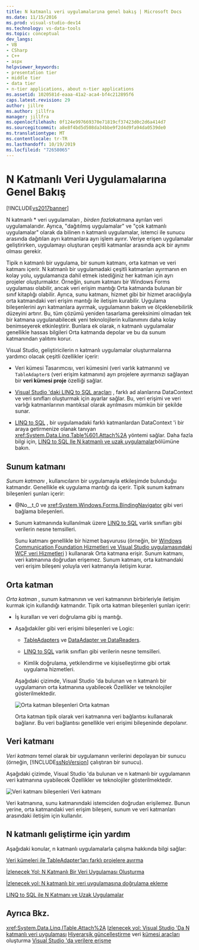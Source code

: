```yaml
---
title: N katmanlı veri uygulamalarına genel bakış | Microsoft Docs
ms.date: 11/15/2016
ms.prod: visual-studio-dev14
ms.technology: vs-data-tools
ms.topic: conceptual
dev_langs:
- VB
- CSharp
- C++
- aspx
helpviewer_keywords:
- presentation tier
- middle tier
- data tier
- n-tier applications, about n-tier applications
ms.assetid: 1020581d-eaaa-41a2-aca4-bf4c212895f6
caps.latest.revision: 29
author: jillre
ms.author: jillfra
manager: jillfra
ms.openlocfilehash: 0f124e997669370e71819cf37423d0c2d6a414d7
ms.sourcegitcommit: a8e8f4bd5d508da34bbe9f2d4d9fa94da0539de0
ms.translationtype: MT
ms.contentlocale: tr-TR
ms.lasthandoff: 10/19/2019
ms.locfileid: "72658065"
---
```

# <a name="n-tier-data-applications-overview"></a>N Katmanlı Veri Uygulamalarına Genel Bakış
[!INCLUDE[vs2017banner](../includes/vs2017banner.md)]

N katmanlı * veri uygulamaları *, birden fazla*katmana ayrılan veri uygulamalarıdır. Ayrıca, "dağıtılmış uygulamalar" ve "çok katmanlı uygulamalar" olarak da bilinen n katmanlı uygulamalar, istemci ile sunucu arasında dağıtılan ayrı katmanlara ayrı işlem ayırır. Veriye erişen uygulamalar geliştirirken, uygulamayı oluşturan çeşitli katmanlar arasında açık bir ayrımı olması gerekir.

 Tipik n katmanlı bir uygulama, bir sunum katmanı, orta katman ve veri katmanı içerir. N katmanlı bir uygulamadaki çeşitli katmanları ayırmanın en kolay yolu, uygulamanıza dahil etmek istediğiniz her katman için ayrı projeler oluşturmaktır. Örneğin, sunum katmanı bir Windows Forms uygulaması olabilir, ancak veri erişim mantığı Orta katmanda bulunan bir sınıf kitaplığı olabilir. Ayrıca, sunu katmanı, hizmet gibi bir hizmet aracılığıyla orta katmandaki veri erişim mantığı ile iletişim kurabilir. Uygulama bileşenlerini ayrı katmanlara ayırmak, uygulamanın bakım ve ölçeklenebilirlik düzeyini artırır. Bu, tüm çözümü yeniden tasarlama gereksinimi olmadan tek bir katmana uygulanabilecek yeni teknolojilerin kullanımını daha kolay benimseyerek etkinleştirir. Bunlara ek olarak, n katmanlı uygulamalar genellikle hassas bilgileri Orta katmanda depolar ve bu da sunum katmanından yalıtımı korur.

 Visual Studio, geliştiricilerin n katmanlı uygulamalar oluşturmalarına yardımcı olacak çeşitli özellikler içerir:

- Veri kümesi Tasarımcısı, veri kümesini (veri varlık katmanını) ve `TableAdapter`s (veri erişim katmanını) ayrı projelere ayırmanızı sağlayan bir **veri kümesi proje** özelliği sağlar.

- [Visual Studio 'daki LINQ to SQL araçları](../data-tools/linq-to-sql-tools-in-visual-studio2.md) , farklı ad alanlarına DataContext ve veri sınıfları oluşturmak için ayarlar sağlar. Bu, veri erişimi ve veri varlığı katmanlarının mantıksal olarak ayrılmasını mümkün bir şekilde sunar.

- [LINQ to SQL](https://msdn.microsoft.com/library/73d13345-eece-471a-af40-4cc7a2f11655) , bir uygulamadaki farklı katmanlardan DataContext 'i bir araya getirmenize olanak tanıyan <xref:System.Data.Linq.Table%601.Attach%2A> yöntemi sağlar. Daha fazla bilgi için, [LINQ to SQL Ile N katmanlı ve uzak uygulamalar](https://msdn.microsoft.com/library/854a1cdd-53cb-45f5-83ca-63962a9b3598)bölümüne bakın.

## <a name="presentation-tier"></a>Sunum katmanı
 *Sunum katmanı* , kullanıcıların bir uygulamayla etkileşimde bulunduğu katmandır. Genellikle ek uygulama mantığı da içerir. Tipik sunum katmanı bileşenleri şunları içerir:

- @No__t_0 ve <xref:System.Windows.Forms.BindingNavigator> gibi veri bağlama bileşenleri.

- Sunum katmanında kullanılmak üzere [LINQ to SQL](https://msdn.microsoft.com/library/73d13345-eece-471a-af40-4cc7a2f11655) varlık sınıfları gibi verilerin nesne temsilleri.

  Sunu katmanı genellikle bir hizmet başvurusu (örneğin, bir [Windows Communication Foundation Hizmetleri ve Visual Studio uygulamasındaki WCF veri Hizmetleri](../data-tools/windows-communication-foundation-services-and-wcf-data-services-in-visual-studio.md) ) kullanarak Orta katmana erişir. Sunum katmanı, veri katmanına doğrudan erişemez. Sunum katmanı, orta katmandaki veri erişim bileşeni yoluyla veri katmanıyla iletişim kurar.

## <a name="middle-tier"></a>Orta katman
 *Orta katman* , sunum katmanının ve veri katmanının birbirleriyle iletişim kurmak için kullandığı katmandır. Tipik orta katman bileşenleri şunları içerir:

- İş kuralları ve veri doğrulama gibi iş mantığı.

- Aşağıdakiler gibi veri erişimi bileşenleri ve Logic:

  - [TableAdapters](https://msdn.microsoft.com/library/09416de9-134c-4dc7-8262-6c8d81e3f364) ve [DataAdapter ve DataReaders](https://msdn.microsoft.com/library/cc952ca2-ec19-46ab-9189-15174b52cb74).

  - [LINQ to SQL](https://msdn.microsoft.com/library/73d13345-eece-471a-af40-4cc7a2f11655) varlık sınıfları gibi verilerin nesne temsilleri.

  - Kimlik doğrulama, yetkilendirme ve kişiselleştirme gibi ortak uygulama hizmetleri.

  Aşağıdaki çizimde, Visual Studio 'da bulunan ve n katmanlı bir uygulamanın orta katmanına uyabilecek Özellikler ve teknolojiler gösterilmektedir.

  ![Orta katman bileşenleri](../data-tools/media/ntiermid.png "NtierMid") Orta katman

  Orta katman tipik olarak veri katmanına veri bağlantısı kullanarak bağlanır. Bu veri bağlantısı genellikle veri erişimi bileşeninde depolanır.

## <a name="data-tier"></a>Veri katmanı
 *Veri katmanı* temel olarak bir uygulamanın verilerini depolayan bir sunucu (örneğin, [!INCLUDE[ssNoVersion](../includes/ssnoversion-md.md)] çalıştıran bir sunucu).

 Aşağıdaki çizimde, Visual Studio 'da bulunan ve n katmanlı bir uygulamanın veri katmanına uyabilecek Özellikler ve teknolojiler gösterilmektedir.

 ![Veri katmanı bileşenleri](../data-tools/media/ntierdatatier.png "ntierdatatier") Veri katmanı

 Veri katmanına, sunu katmanındaki istemciden doğrudan erişilemez. Bunun yerine, orta katmandaki veri erişim bileşeni, sunum ve veri katmanları arasındaki iletişim için kullanılır.

## <a name="help-for-n-tier-development"></a>N katmanlı geliştirme için yardım
 Aşağıdaki konular, n katmanlı uygulamalarla çalışma hakkında bilgi sağlar:

 [Veri kümeleri ile TableAdapter’ları farklı projelere ayırma](../data-tools/separate-datasets-and-tableadapters-into-different-projects.md)

 [İzlenecek Yol: N Katmanlı Bir Veri Uygulaması Oluşturma](../data-tools/walkthrough-creating-an-n-tier-data-application.md)

 [İzlenecek yol: N katmanlı bir veri uygulamasına doğrulama ekleme](https://msdn.microsoft.com/library/b35d072c-31f0-49ba-a225-69177592c265)

 [LINQ to SQL ile N Katmanı ve Uzak Uygulamalar](https://msdn.microsoft.com/library/854a1cdd-53cb-45f5-83ca-63962a9b3598)

## <a name="see-also"></a>Ayrıca Bkz.
 <xref:System.Data.Linq.ITable.Attach%2A> [Izlenecek yol: Visual Studio 'Da N katmanlı veri uygulaması](../data-tools/walkthrough-creating-an-n-tier-data-application.md) [Hiyerarşik güncelleştirme](../data-tools/hierarchical-update.md) veri [kümesi araçları](../data-tools/dataset-tools-in-visual-studio.md) oluşturma [Visual Studio 'da verilere erişme](../data-tools/accessing-data-in-visual-studio.md)

